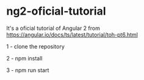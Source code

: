 # ng2-oficial-tutorial


It's a oficial tutorial of Angular 2 from https://angular.io/docs/ts/latest/tutorial/toh-pt6.html


1 - clone the repository

2 - npm install

3 - npm run start
